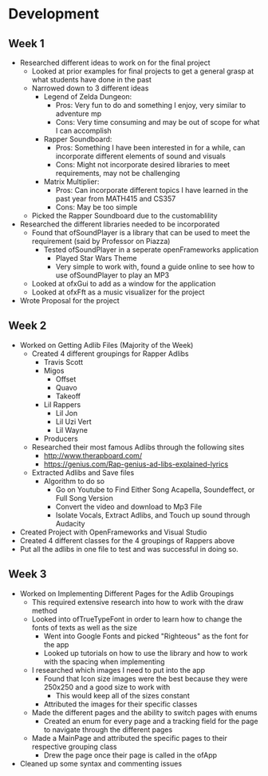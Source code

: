 # Development
## Week 1
* Researched different ideas to work on for the final project
	* Looked at prior examples for final projects to get a general grasp at what students have done in the past
	* Narrowed down to 3 different ideas
		* Legend of Zelda Dungeon:
			* Pros: Very fun to do and something I enjoy, very similar to adventure mp
			* Cons: Very time consuming and may be out of scope for what I can accomplish
		* Rapper Soundboard:
			* Pros: Something I have been interested in for a while, can incorporate different elements of sound and visuals
			* Cons: Might not incorporate desired libraries to meet requirements, may not be challenging
		* Matrix Multiplier:
			* Pros: Can incorporate different topics I have learned in the past year from MATH415 and CS357
			* Cons: May be too simple
	* Picked the Rapper Soundboard due to the customablility
* Researched the different libraries needed to be incorporated
	* Found that ofSoundPlayer is a library that can be used to meet the requirement (said by Professor on Piazza)
		* Tested ofSoundPlayer in a seperate openFrameworks application
			* Played Star Wars Theme
			* Very simple to work with, found a guide online to see how to use ofSoundPlayer to play an MP3
	* Looked at ofxGui to add as a window for the application
	* Looked at ofxFft as a music visualizer for the project
* Wrote Proposal for the project
## Week 2
* Worked on Getting Adlib Files (Majority of the Week)
	* Created 4 different groupings for Rapper Adlibs
		* Travis Scott
		* Migos
			* Offset
			* Quavo
			* Takeoff
		* Lil Rappers
			* Lil Jon
			* Lil Uzi Vert
			* Lil Wayne
		* Producers
	* Researched their most famous Adlibs through the following sites
		* http://www.therapboard.com/
		* https://genius.com/Rap-genius-ad-libs-explained-lyrics
	* Extracted Adlibs and Save files
		* Algorithm to do so
			* Go on Youtube to Find Either Song Acapella, Soundeffect, or Full Song Version
			* Convert the video and download to Mp3 File
			* Isolate Vocals, Extract Adlibs, and Touch up sound through Audacity
* Created Project with OpenFrameworks and Visual Studio
* Created 4 different classes for the 4 groupings of Rappers above
* Put all the adlibs in one file to test and was successful in doing so.
## Week 3
* Worked on Implementing Different Pages for the Adlib Groupings
	* This required extensive research into how to work with the draw method
	* Looked into ofTrueTypeFont in order to learn how to change the fonts of texts as well as the size
		* Went into Google Fonts and picked "Righteous" as the font for the app
		* Looked up tutorials on how to use the library and how to work with the spacing when implementing
	* I researched which images I need to put into the app
		* Found that Icon size images were the best because they were 250x250 and a good size to work with
			* This would keep all of the sizes constant
		* Attributed the images for their specific classes
	* Made the different pages and the ability to switch pages with enums
		* Created an enum for every page and a tracking field for the page to navigate through the different pages
	* Made a MainPage and attributed the specific pages to their respective grouping class
		* Drew the page once their page is called in the ofApp
* Cleaned up some syntax and commenting issues